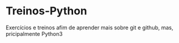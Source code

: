 # Treinos-Python
 Exercícios e treinos afim de aprender mais sobre git e github, mas, pricipalmente Python3
 
